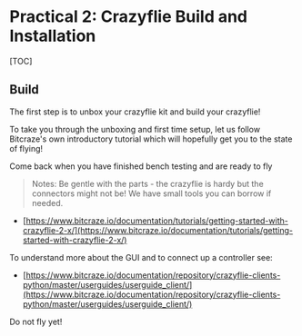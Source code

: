 # Practical 2: Crazyflie Build and Installation

[TOC]

## Build


The first step is to unbox your crazyflie kit and build your crazyflie! 

To take you through the unboxing and first time setup, let us follow Bitcraze's own introductory tutorial which will hopefully get you to the state of flying!

Come back when you have finished bench testing and are ready to fly

> Notes: Be gentle with the parts - the crazyflie is hardy but the connectors might not be! We have small tools you can borrow if needed.

- [https://www.bitcraze.io/documentation/tutorials/getting-started-with-crazyflie-2-x/](https://www.bitcraze.io/documentation/tutorials/getting-started-with-crazyflie-2-x/)

To understand more about the GUI and to connect up a controller see:

- [https://www.bitcraze.io/documentation/repository/crazyflie-clients-python/master/userguides/userguide_client/](https://www.bitcraze.io/documentation/repository/crazyflie-clients-python/master/userguides/userguide_client/)

Do not fly yet!
